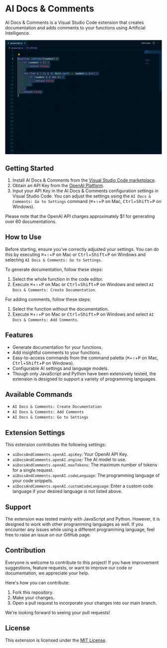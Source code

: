 # AI Docs & Comments

AI Docs & Comments is a Visual Studio Code extension that creates documentation and adds comments to your functions using Artificial Intelligence.

![Animated gif demonstrating AI Docs & Comments](https://raw.githubusercontent.com/codama-dev/ai-docs-and-comments/main/ai-docs-and-comments-trimmed-gif.gif)

## Getting Started

1. Install AI Docs & Comments from the [Visual Studio Code marketplace](https://marketplace.visualstudio.com/items?itemName=CodamaSoftware.ai-docs-and-comments&ssr=false#overview).
2. Obtain an API Key from the [OpenAI Platform](https://platform.openai.com/account/api-keys).
3. Input your API Key in the AI Docs & Comments configuration settings in Visual Studio Code. You can adjust the settings using the `AI Docs & Comments: Go to Settings` command (<kbd>⌘</kbd>+<kbd>⇧</kbd>+<kbd>P</kbd> on Mac, <kbd>Ctrl</kbd>+<kbd>Shift</kbd>+<kbd>P</kbd> on Windows).

Please note that the OpenAI API charges approximately $1 for generating over 60 documentations.

## How to Use

Before starting, ensure you've correctly adjusted your settings. You can do this by executing <kbd>⌘</kbd>+<kbd>⇧</kbd>+<kbd>P</kbd> on Mac or <kbd>Ctrl</kbd>+<kbd>Shift</kbd>+<kbd>P</kbd> on Windows and selecting `AI Docs & Comments: Go to Settings`.

To generate documentation, follow these steps:

1. Select the whole function in the code editor.
2. Execute <kbd>⌘</kbd>+<kbd>⇧</kbd>+<kbd>P</kbd> on Mac or <kbd>Ctrl</kbd>+<kbd>Shift</kbd>+<kbd>P</kbd> on Windows and select `AI Docs & Comments: Create Documentation`.

For adding comments, follow these steps:

1. Select the function without the documentation.
2. Execute <kbd>⌘</kbd>+<kbd>⇧</kbd>+<kbd>P</kbd> on Mac or <kbd>Ctrl</kbd>+<kbd>Shift</kbd>+<kbd>P</kbd> on Windows and select `AI Docs & Comments: Add Comments`.

## Features

- Generate documentation for your functions.
- Add insightful comments to your functions.
- Easy-to-access commands from the command palette (<kbd>⌘</kbd>+<kbd>⇧</kbd>+<kbd>P</kbd> on Mac, <kbd>Ctrl</kbd>+<kbd>Shift</kbd>+<kbd>P</kbd> on Windows).
- Configurable AI settings and language models.
- Though only JavaScript and Python have been extensively tested, the extension is designed to support a variety of programming languages.

## Available Commands

- `AI Docs & Comments: Create Documentation`
- `AI Docs & Comments: Add Comments`
- `AI Docs & Comments: Go to Settings`

## Extension Settings

This extension contributes the following settings:

- `aiDocsAndComments.openAI.apiKey`: Your OpenAI API Key.
- `aiDocsAndComments.openAI.engine`: The AI model to use.
- `aiDocsAndComments.openAI.maxTokens`: The maximum number of tokens for a single request.
- `aiDocsAndComments.openAI.codeLanguage`: The programming language of your code snippets.
- `aiDocsAndComments.openAI.customCodeLanguage`: Enter a custom code language if your desired language is not listed above.

## Support

The extension was tested mainly with JavaScript and Python. However, it is designed to work with other programming languages as well. If you encounter any issues while using a different programming language, feel free to raise an issue on our GitHub page.

## Contribution

Everyone is welcome to contribute to this project! If you have improvement suggestions, feature requests, or want to improve our code or documentation, we appreciate your help.

Here's how you can contribute:

1. Fork this repository.
2. Make your changes.
3. Open a pull request to incorporate your changes into our main branch.

We're looking forward to seeing your pull requests!

## License

This extension is licensed under the [MIT License](https://raw.githubusercontent.com/codama-dev/ai-docs-and-comments/main/LICENSE.txt).
